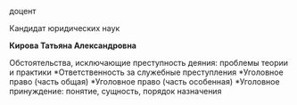 доцент

Кандидат юридических наук

**Кирова Татьяна Александровна**

Обстоятельства, исключающие преступность деяния: проблемы теории и практики
	*Ответственность за служебные преступления
	*Уголовное право (часть общая)
	*Уголовное право (часть особенная)
	*Уголовное принуждение: понятие, сущность, порядок назначения